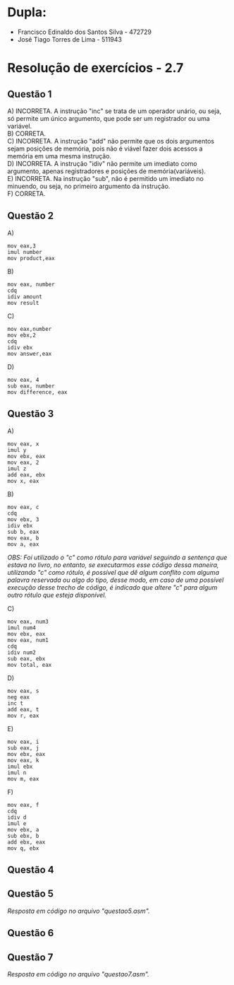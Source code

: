 # Dupla:
- Francisco Edinaldo dos Santos Silva   -    472729
- José Tiago Torres de Lima - 511943

#  Resolução de exercícios - 2.7 

##  Questão 1 
A) INCORRETA. A instrução "inc" se trata de um operador unário, ou seja, só permite um único argumento, que pode ser um registrador ou uma variável.  
B) CORRETA.  
C) INCORRETA. A instrução "add" não permite que os dois argumentos sejam posições de memória, pois não é viável fazer dois acessos a memória em uma mesma instrução.  
D) INCORRETA. A instrução "idiv" não permite um imediato como argumento, apenas registradores e posições de memória(variáveis).  
E) INCORRETA. Na instrução "sub", não é permitido um imediato no minuendo, ou seja, no primeiro argumento da instrução.  
F) CORRETA. 

## Questão 2
A)
```
mov eax,3
imul number
mov product,eax
```
B)
```
mov eax, number
cdq
idiv amount
mov result
```
C)
```
mov eax,number
mov ebx,2
cdq
idiv ebx
mov answer,eax
```
D)
```
mov eax, 4
sub eax, number  
mov difference, eax
```

## Questão 3
A)
```
mov eax, x
imul y
mov ebx, eax
mov eax, 2
imul z
add eax, ebx
mov x, eax
```
B)
```
mov eax, c
cdq 
mov ebx, 3
idiv ebx
sub b, eax
mov eax, b
mov a, eax
```
*OBS: Foi utilizado o "c" como rótulo para variável seguindo a sentença que estava no livro, no entanto, se executarmos esse código dessa maneira, utilizando "c" como rótulo, é possível que dê algum conflito com alguma palavra reservada ou algo do tipo, desse modo, em caso de uma possível execução desse trecho de código, é indicado que altere "c" para algum outro rótulo que esteja disponível.*  

C)
```
mov eax, num3
imul num4
mov ebx, eax
mov eax, num1
cdq
idiv num2
sub eax, ebx
mov total, eax
```  
D)
```
mov eax, s
neg eax
inc t
add eax, t
mov r, eax
```
E)
```
mov eax, i
sub eax, j
mov ebx, eax
mov eax, k 
imul ebx
imul n
mov m, eax
```
F)
```
mov eax, f 
cdq
idiv d 
imul e 
mov ebx, a 
sub ebx, b 
add ebx, eax
mov q, ebx
```

## Questão 4

## Questão 5
*Resposta em código no arquivo "questao5.asm".*

## Questão 6

## Questão 7
*Resposta em código no arquivo "questao7.asm".*

